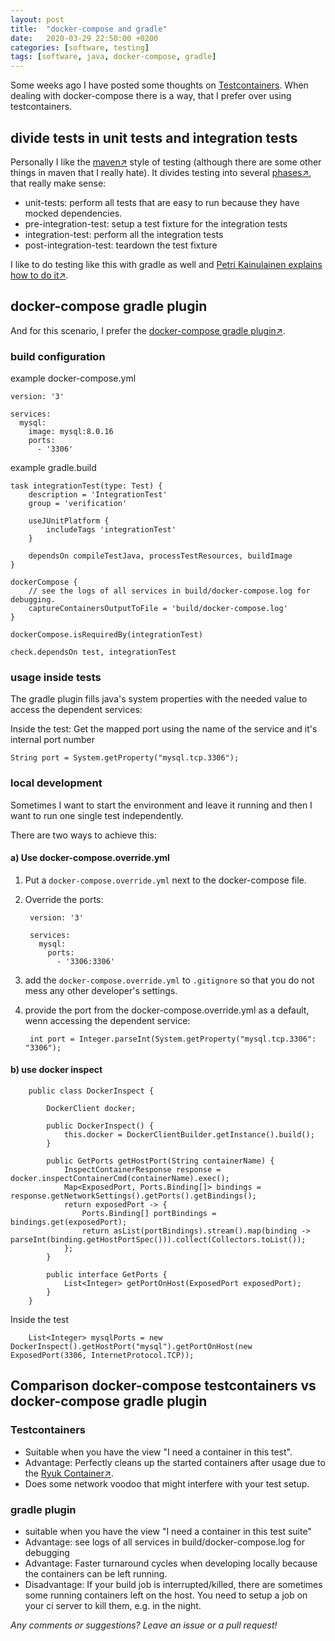 ```yaml
---
layout: post
title:  "docker-compose and gradle"
date:   2020-03-29 22:50:00 +0200
categories: [software, testing]
tags: [software, java, docker-compose, gradle]
---
```


Some weeks ago I have posted some thoughts on [Testcontainers](https://joerg-pfruender.github.io/software/testing/2020/03/29/testcontainers.html).
When dealing with docker-compose there is a way, that I prefer over using testcontainers.

## divide tests in unit tests and integration tests

Personally I like the [maven&#8599;](http://maven.apache.org/) style of testing (although there are some other things in maven that I really hate).
It divides testing into several [phases&#8599;](https://maven.apache.org/ref/3.6.3/maven-core/lifecycles.html), that really make sense:
  
* unit-tests: perform all tests that are easy to run because they have mocked dependencies.
* pre-integration-test: setup a test fixture for the integration tests
* integration-test: perform all the integration tests
* post-integration-test: teardown the test fixture

I like to do testing like this with gradle as well and [Petri Kainulainen explains how to do it&#8599;](https://www.petrikainulainen.net/programming/gradle/getting-started-with-gradle-integration-testing/).

## docker-compose gradle plugin

And for this scenario, I prefer the [docker-compose gradle plugin&#8599;](https://github.com/avast/gradle-docker-compose-plugin).

### build configuration

example docker-compose.yml

    version: '3'
    
    services:
      mysql:
        image: mysql:8.0.16
        ports:
          - '3306'


example gradle.build

    task integrationTest(type: Test) {
        description = 'IntegrationTest'
        group = 'verification'
    
        useJUnitPlatform {
            includeTags 'integrationTest'
        }
    
        dependsOn compileTestJava, processTestResources, buildImage
    }
    
    dockerCompose {
        // see the logs of all services in build/docker-compose.log for debugging.
        captureContainersOutputToFile = 'build/docker-compose.log' 
    }
    
    dockerCompose.isRequiredBy(integrationTest)
    
    check.dependsOn test, integrationTest


### usage inside tests

The gradle plugin fills java's system properties with the needed value to access the dependent services:

Inside the test: Get the mapped port using the name of the service and it's internal port number

    String port = System.getProperty("mysql.tcp.3306");

### local development 
Sometimes I want to start the environment and leave it running and then I want to run one single test independently.

There are two ways to achieve this:

#### a) Use docker-compose.override.yml

1. Put a `docker-compose.override.yml` next to the docker-compose file.
2. Override the ports:

        version: '3'
        
        services:
          mysql:
            ports:
              - '3306:3306'

3. add the `docker-compose.override.yml` to `.gitignore` so that you do not mess any other developer's settings.
5. provide the port from the docker-compose.override.yml as a default, wenn accessing the dependent service:

        int port = Integer.parseInt(System.getProperty("mysql.tcp.3306": "3306");


#### b) use docker inspect


        public class DockerInspect {
        
            DockerClient docker;
        
            public DockerInspect() {
                this.docker = DockerClientBuilder.getInstance().build();
            }
        
            public GetPorts getHostPort(String containerName) {
                InspectContainerResponse response = docker.inspectContainerCmd(containerName).exec();
                Map<ExposedPort, Ports.Binding[]> bindings = response.getNetworkSettings().getPorts().getBindings();
                return exposedPort -> {
                    Ports.Binding[] portBindings = bindings.get(exposedPort);
                    return asList(portBindings).stream().map(binding -> parseInt(binding.getHostPortSpec())).collect(Collectors.toList());
                };
            }
        
            public interface GetPorts {
                List<Integer> getPortOnHost(ExposedPort exposedPort);
            }
        }


Inside the test

        List<Integer> mysqlPorts = new DockerInspect().getHostPort("mysql").getPortOnHost(new ExposedPort(3306, InternetProtocol.TCP));


## Comparison docker-compose testcontainers vs docker-compose gradle plugin

### Testcontainers
- Suitable when you have the view "I need a container in this test".
- Advantage: Perfectly cleans up the started containers after usage due to the [Ryuk Container&#8599;](https://github.com/testcontainers/moby-ryuk).
- Does some network voodoo that might interfere with your test setup.

### gradle plugin
- suitable when you have the view "I need a container in this test suite"
- Advantage: see logs of all services in build/docker-compose.log for debugging
- Advantage: Faster turnaround cycles when developing locally because the containers can be left running.
- Disadvantage: If your build job is interrupted/killed, there are sometimes some running containers left on the host. You need to setup a job on your ci server to kill them, e.g. in the night. 


*Any comments or suggestions? Leave an issue or a pull request!*